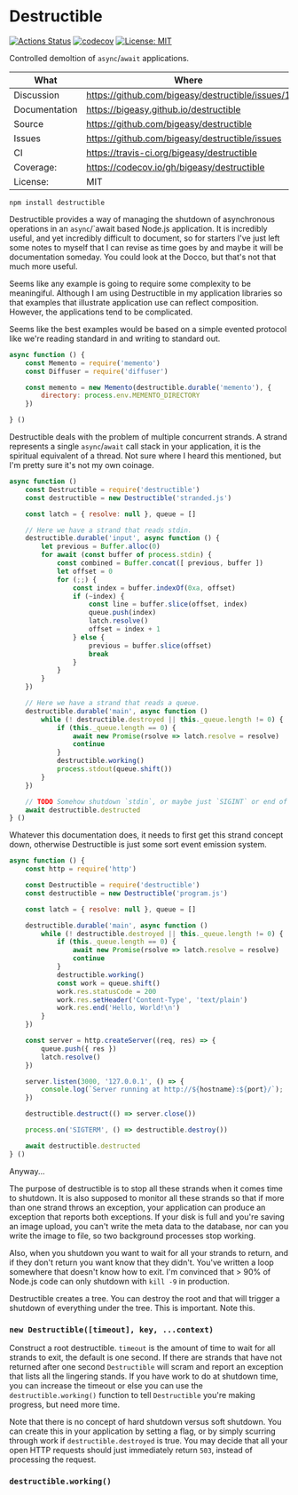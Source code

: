 # Destructible

[![Actions Status](https://github.com/bigeasy/destructible/workflows/Node%20CI/badge.svg)](https://github.com/bigeasy/destructible/actions)
[![codecov](https://codecov.io/gh/bigeasy/destructible/branch/master/graph/badge.svg)](https://codecov.io/gh/bigeasy/destructible)
[![License: MIT](https://img.shields.io/badge/License-MIT-yellow.svg)](https://opensource.org/licenses/MIT)

Controlled demoltion of `async`/`await` applications.

| What          | Where                                             |
| --- | --- |
| Discussion    | https://github.com/bigeasy/destructible/issues/1  |
| Documentation | https://bigeasy.github.io/destructible            |
| Source        | https://github.com/bigeasy/destructible           |
| Issues        | https://github.com/bigeasy/destructible/issues    |
| CI            | https://travis-ci.org/bigeasy/destructible        |
| Coverage:     | https://codecov.io/gh/bigeasy/destructible        |
| License:      | MIT                                               |


```
npm install destructible
```

Destructible provides a way of managing the shutdown of asynchronous operations
in an `async`/`await based Node.js application. It is incredibly useful, and yet
incredibly difficult to document, so for starters I've just left some notes to
myself that I can revise as time goes by and maybe it will be documentation
someday. You could look at the Docco, but that's not that much more useful.

Seems like any example is going to require some complexity to be meaningiful.
Although I am using Destructible in my application libraries so that examples
that illustrate application use can reflect composition. However, the
applications tend to be complicated.

Seems like the best examples would be based on a simple evented protocol like
we're reading standard in and writing to standard out.

```javascript
async function () {
    const Memento = require('memento')
    const Diffuser = require('diffuser')

    const memento = new Memento(destructible.durable('memento'), {
        directory: process.env.MEMENTO_DIRECTORY
    })

} ()
```

Destructible deals with the problem of multiple concurrent strands. A strand
represents a single `async`/`await` call stack in your application, it is the
spiritual equivalent of a thread. Not sure where I heard this mentioned, but I'm
pretty sure it's not my own coinage.

```javascript
async function ()
    const Destructible = require('destructible')
    const destructible = new Destructible('stranded.js')

    const latch = { resolve: null }, queue = []

    // Here we have a strand that reads stdin.
    destructible.durable('input', async function () {
        let previous = Buffer.alloc(0)
        for await (const buffer of process.stdin) {
            const combined = Buffer.concat([ previous, buffer ])
            let offset = 0
            for (;;) {
                const index = buffer.indexOf(0xa, offset)
                if (~index) {
                    const line = buffer.slice(offset, index)
                    queue.push(index)
                    latch.resolve()
                    offset = index + 1
                } else {
                    previous = buffer.slice(offset)
                    break
                }
            }
        }
    })

    // Here we have a strand that reads a queue.
    destructible.durable('main', async function ()
        while (! destructible.destroyed || this._queue.length != 0) {
            if (this._queue.length == 0) {
                await new Promise(rsolve => latch.resolve = resolve)
                continue
            }
            destructible.working()
            process.stdout(queue.shift())
        }
    })

    // TODO Somehow shutdown `stdin`, or maybe just `SIGINT` or end of stream?
    await destructible.destructed
} ()
```

Whatever this documentation does, it needs to first get this strand concept
down, otherwise Destructible is just some sort event emission system.

```javascript
async function () {
    const http = require('http')

    const Destructible = require('destructible')
    const destructible = new Destructible('program.js')

    const latch = { resolve: null }, queue = []

    destructible.durable('main', async function ()
        while (! destructible.destroyed || this._queue.length != 0) {
            if (this._queue.length == 0) {
                await new Promise(rsolve => latch.resolve = resolve)
                continue
            }
            destructible.working()
            const work = queue.shift()
            work.res.statusCode = 200
            work.res.setHeader('Content-Type', 'text/plain')
            work.res.end('Hello, World!\n')
        }
    })

    const server = http.createServer((req, res) => {
        queue.push({ res })
        latch.resolve()
    })

    server.listen(3000, '127.0.0.1', () => {
        console.log(`Server running at http://${hostname}:${port}/`);
    })

    destructible.destruct(() => server.close())

    process.on('SIGTERM', () => destructible.destroy())

    await destructible.destructed
} ()
```

Anyway...

The purpose of destructible is to stop all these strands when it comes time to
shutdown. It is also supposed to monitor all these strands so that if more than
one strand throws an exception, your application can produce an exception that
reports both exceptions. If your disk is full and you're saving an image upload,
you can't write the meta data to the database, nor can you write the image to
file, so two background processes stop working.

Also, when you shutdown you want to wait for all your strands to return, and if
they don't return you want know that they didn't. You've written a loop
somewhere that doesn't know how to exit. I'm convinced that > 90% of Node.js
code can only shutdown with `kill -9` in production.

Destructible creates a tree. You can destroy the root and that will trigger a
shutdown of everything under the tree. This is important. Note this.

### `new Destructible([timeout], key, ...context)`

Construct a root destructible. `timeout` is the amount of time to wait for all
strands to exit, the default is one second. If there are strands that have not
returned after one second `Destructible` will scram and report an exception that
lists all the lingering stands. If you have work to do at shutdown time, you can
increase the timeout or else you can use the `destructible.working()` function
to tell `Destructible` you're making progress, but need more time.

Note that there is no concept of hard shutdown versus soft shutdown. You can
create this in your application by setting a flag, or by simply scurring through
work if `destructible.destroyed` is true. You may decide that all your open HTTP
requests should just immediately return `503`, instead of processing the
request.

### `destructible.working()`
